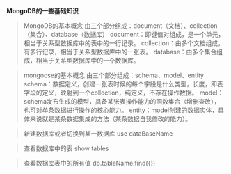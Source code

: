 **MongoDB的一些基础知识**

> MongoDB的基本概念
由三个部分组成：document（文档）、collection（集合）、database（数据库）
document：即键值对组成，是一个单元，相当于关系型数据库中的表中的一行记录。
collection：由多个文档组成，有多行记录，相当于关系型数据库中的一张表。
database：由多个集合组成，相当于关系型数据库中的一个数据库。

> mongoose的基本概念
由三个部分组成：schema、model、entity
schema：数据定义，创建一张表时候的每个字段是什么类型，长度，即表字段的定义，映射到一个collection，纯定义，不存在操作数据。
model：schema发布生成的模型，具备某张表操作能力的函数集合（增删查改），也可对单条数据进行操作的核心能力。
entity：model创建的数据实体，具体来说就是某条数据集成的方法（某条数据自我修改的能力）。

> 新建数据库或者切换到某一数据库
use dataBaseName

> 查看数据库中的表
show tables

> 查看数据库表中的所有值
db.tableName.find({})